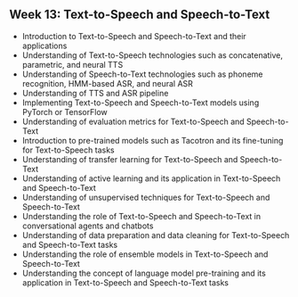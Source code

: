 ## Week 13: Text-to-Speech and Speech-to-Text

- Introduction to Text-to-Speech and Speech-to-Text and their applications
- Understanding of Text-to-Speech technologies such as concatenative, parametric, and neural TTS
- Understanding of Speech-to-Text technologies such as phoneme recognition, HMM-based ASR, and neural ASR
- Understanding of TTS and ASR pipeline
- Implementing Text-to-Speech and Speech-to-Text models using PyTorch or TensorFlow
- Understanding of evaluation metrics for Text-to-Speech and Speech-to-Text
- Introduction to pre-trained models such as Tacotron and its fine-tuning for Text-to-Speech tasks
- Understanding of transfer learning for Text-to-Speech and Speech-to-Text
- Understanding of active learning and its application in Text-to-Speech and Speech-to-Text
- Understanding of unsupervised techniques for Text-to-Speech and Speech-to-Text
- Understanding the role of Text-to-Speech and Speech-to-Text in conversational agents and chatbots
- Understanding of data preparation and data cleaning for Text-to-Speech and Speech-to-Text tasks
- Understanding the role of ensemble models in Text-to-Speech and Speech-to-Text
- Understanding the concept of language model pre-training and its application in Text-to-Speech and Speech-to-Text tasks